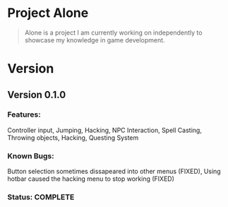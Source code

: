 # Project Alone
> Alone is a project I am currently working on independently to showcase my knowledge in game development.







# Version
## Version 0.1.0
### Features: 
Controller input, Jumping, Hacking, NPC Interaction, Spell Casting, Throwing objects, Hacking, Questing System
### Known Bugs:
Button selection sometimes dissapeared into other menus (FIXED), Using hotbar caused the hacking menu to stop working (FIXED)
### Status: COMPLETE

